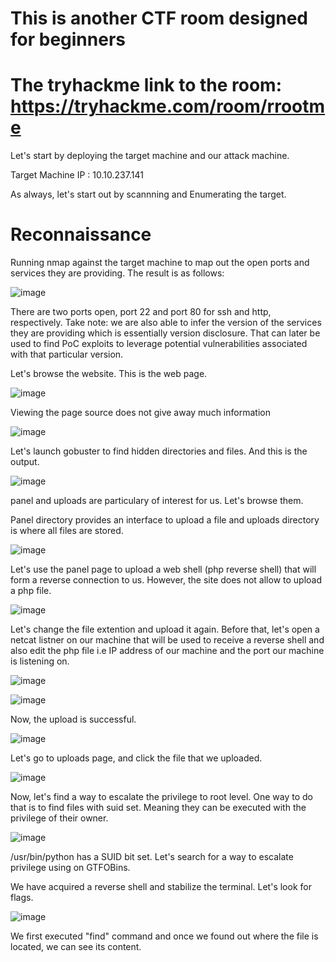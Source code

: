 # This is another CTF room designed for beginners
# The tryhackme link to the room: https://tryhackme.com/room/rrootme

Let's start by deploying the target machine and our attack machine.

Target Machine IP : 10.10.237.141

As always, let's start out by scannning and Enumerating the target.

# Reconnaissance
Running nmap against the target machine to map out the open ports and services they are providing. The result is as follows:

![image](https://github.com/benichi2022/securewriteup-tryhackme/assets/113864743/e11e7410-0719-44d6-9609-656aceeb2e01)

There are two ports open, port 22 and port 80 for ssh and http, respectively. 
Take note: we are also able to infer the version of the services they are providing which is essentially version disclosure. That can later be used to find PoC exploits to leverage potential vulnerabilities associated with that particular version. 

Let's browse the website.
This is the web page.

![image](https://github.com/benichi2022/securewriteup-tryhackme/assets/113864743/6bf6924d-08f2-4f50-90d9-db6d75f83202)

Viewing the page source does not give away much information

![image](https://github.com/benichi2022/securewriteup-tryhackme/assets/113864743/a420f6fa-3f80-40d0-9f21-9d42ebbf63c5)

Let's launch gobuster to find hidden directories and files.
And this is the output.

![image](https://github.com/benichi2022/securewriteup-tryhackme/assets/113864743/ed04f127-4281-4ab6-9267-64ccd43a7e26)

panel and uploads are particulary of interest for us. Let's browse them.

Panel directory provides an interface to upload a file and uploads directory is where all files are stored.

![image](https://github.com/benichi2022/securewriteup-tryhackme/assets/113864743/f9ae3dbd-7146-4592-9aca-e03478df25af)

Let's use the panel page to upload a web shell (php reverse shell) that will form a reverse connection to us.
However, the site does not allow to upload a php file. 

![image](https://github.com/benichi2022/securewriteup-tryhackme/assets/113864743/35831ecd-15a6-4535-9e83-07d9ef16b12d)

Let's change the file extention and upload it again. Before that, let's open a netcat listner on our machine that will be used to receive a reverse shell and also edit the php file i.e IP address of our machine and the port our machine is listening on.

![image](https://github.com/benichi2022/securewriteup-tryhackme/assets/113864743/4acb5635-43b0-49e6-a328-fde355215533)

![image](https://github.com/benichi2022/securewriteup-tryhackme/assets/113864743/c29af7e1-fac4-4d30-80ba-f2173302df2c)

Now, the upload is successful.

![image](https://github.com/benichi2022/securewriteup-tryhackme/assets/113864743/e33eb755-bfd7-4082-abe2-fff5319d6a07)

Let's go to uploads page, and click the file that we uploaded. 

![image](https://github.com/benichi2022/securewriteup-tryhackme/assets/113864743/69d645f5-4fab-4728-a6da-49cb45118c86)

Now, let's find a way to escalate the privilege to root level.
One way to do that is to find files with suid set. Meaning they can be executed with the privilege of their owner.

![image](https://github.com/benichi2022/securewriteup-tryhackme/assets/113864743/a7f6a057-fb9f-4f13-b65e-79a2749fa919)

/usr/bin/python has a SUID bit set. Let's search for a way to escalate privilege using on GTFOBins.


We have acquired a reverse shell and stabilize the terminal. Let's look for flags.

![image](https://github.com/benichi2022/securewriteup-tryhackme/assets/113864743/d9a6fe2a-1770-4966-a026-9b11cf4b4a01)

We first executed "find" command and once we found out where the file is located, we can see its content.



